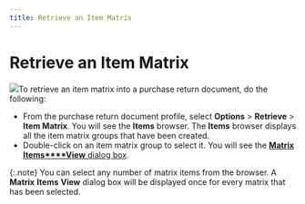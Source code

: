 ```yaml
---
title: Retrieve an Item Matrix
---
```


# Retrieve an Item Matrix


![]({{site.pp_baseurl}}/img/steps.gif)To retrieve an item matrix into a purchase  return document, do the following:

- From the purchase  return document profile, select **Options**  > **Retrieve** > **Item 
 Matrix**. You will see the **Items**  browser. The **Items** browser displays  all the item matrix groups that have been created.
- Double-click  on an item matrix group to select it. You will see the [**Matrix** **Items****View** dialog box]({{site.pp_baseurl}}/purc-proc/doc-profile/contents/item-info/details/item-matrix/matrix_items_view_dialog_box.html).



{:.note}
You can select any number of matrix items  from the browser. A **Matrix** **Items** **View**  dialog box will be displayed once for every matrix that has been selected.
